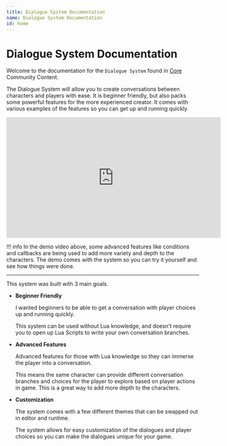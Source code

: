 ```yaml
---
title: Dialogue System Documentation
name: Dialogue System Documentation
id: home
---
```


# Dialogue System Documentation

Welcome to the documentation for the `Dialogue System` found in [Core](https://coregames.com) Community Content.

The Dialogue System will allow you to create conversations between characters and players with ease. It is beginner friendly, but also packs some powerful features for the more experienced creator. It comes with various examples of the features so you can get up and running quickly.

<iframe width="560" height="315" src="https://www.youtube.com/embed/31H9gU-kPzY" title="YouTube video player" frameborder="0" allow="accelerometer; autoplay; clipboard-write; encrypted-media; gyroscope; picture-in-picture" allowfullscreen></iframe>

!!! info
	In the demo video above, some advanced features like conditions and callbacks are being used to add more variety and depth to the characters. The demo comes with the system so you can try it yourself and see how things were done.

<hr>
This system was built with 3 main goals.

- **Beginner Friendly**

	I wanted beginners to be able to get a conversation with player choices up and running quickly.

	This system can be used without Lua knowledge, and doesn't require you to open up Lua Scripts to write your own conversation branches.

- **Advanced Features**

	Advanced features for those with Lua knowledge so they can immerse the player into a conversation.

	This means the same character can provide different conversation branches and choices for the player to explore based on player actions in game. This is a great way to add more depth to the characters.

- **Customization**

	The system comes with a few different themes that can be swapped out in editor and runtime.

	The system allows for easy customization of the dialogues and player choices so you can make the dialogues unique for your game.
